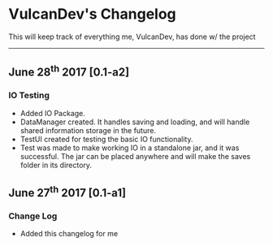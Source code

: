 # VulcanDev's Changelog

This will keep track of everything me, VulcanDev, has done w/ the project

---
## June 28<sup>th</sup> 2017 [0.1-a2]
### IO Testing
* Added IO Package.
* DataManager created. It handles saving and loading, and will handle shared information storage in the future.
* TestUI created for testing the basic IO functionality.
* Test was made to make working IO in a standalone jar, and it was successful. The jar can be placed anywhere and will make the saves folder in its directory.
## June 27<sup>th</sup> 2017 [0.1-a1]
 ### Change Log
 * Added this changelog for me